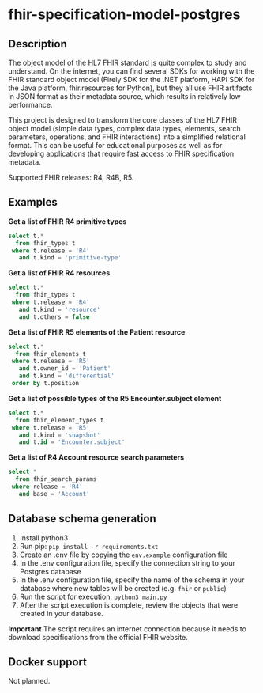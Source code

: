 # fhir-specification-model-postgres

## Description

The object model of the HL7 FHIR standard is quite complex to study and understand. On the internet, you can find several SDKs for working with the FHIR standard object model (Firely SDK for the .NET platform, HAPI SDK for the Java platform, fhir.resources for Python), but they all use FHIR artifacts in JSON format as their metadata source, which results in relatively low performance.

This project is designed to transform the core classes of the HL7 FHIR object model (simple data types, complex data types, elements, search parameters, operations, and FHIR interactions) into a simplified relational format. This can be useful for educational purposes as well as for developing applications that require fast access to FHIR specification metadata.

Supported FHIR releases: R4, R4B, R5.

## Examples

**Get a list of FHIR R4 primitive types**

```sql
select t.*
  from fhir_types t
 where t.release = 'R4'
   and t.kind = 'primitive-type'
```

**Get a list of FHIR R4 resources**

```sql
select t.*
  from fhir_types t
 where t.release = 'R4'
   and t.kind = 'resource'
   and t.others = false
```

**Get a list of FHIR R5 elements of the Patient resource**

```sql
select t.*
  from fhir_elements t
 where t.release = 'R5'
   and t.owner_id = 'Patient'
   and t.kind = 'differential'
 order by t.position
```

**Get a list of possible types of the R5 Encounter.subject element**

```sql
select t.*
  from fhir_element_types t
 where t.release = 'R5'
   and t.kind = 'snapshot'
   and t.id = 'Encounter.subject'
```

**Get a list of R4 Account resource search parameters**

```sql
select * 
  from fhir_search_params 
 where release = 'R4' 
   and base = 'Account'
```

## Database schema generation

1. Install python3
2. Run pip: `pip install -r requirements.txt`
3. Create an .env file by copying the `env.example` configuration file
4. In the .env configuration file, specify the connection string to your Postgres database
5. In the .env configuration file, specify the name of the schema in your database where new tables will be created (e.g. `fhir` or `public`)
6. Run the script for execution: `python3 main.py`
7. After the script execution is complete, review the objects that were created in your database.

**Important** The script requires an internet connection because it needs to download specifications from the official FHIR website.


## Docker support

Not planned.






